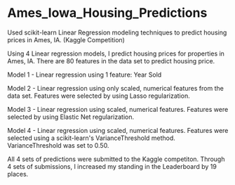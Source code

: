 # Ames_Iowa_Housing_Predictions
Used scikit-learn Linear Regression modeling techniques to predict housing prices in Ames, IA. (Kaggle Competition)

Using 4 Linear regression models, I predict housing prices for properties in Ames, IA. There are 80 features in the data set to predict housing price. 

Model 1 - Linear regression using 1 feature: Year Sold

Model 2 - Linear regression using only scaled, numerical features from the data set. Features were selected by using Lasso regularization. 

Model 3 - Linear regression using scaled, numerical features. Features were selected by using Elastic Net regularization. 

Model 4 - Linear regression using scaled, numerical features. Features were selected using a scikit-learn's VarianceThreshold method. VarianceThreshold was set to 0.50. 

All 4 sets of predictions were submitted to the Kaggle competiton. 
Through 4 sets of submissions, I increased my standing in the Leaderboard by 19 places. 
